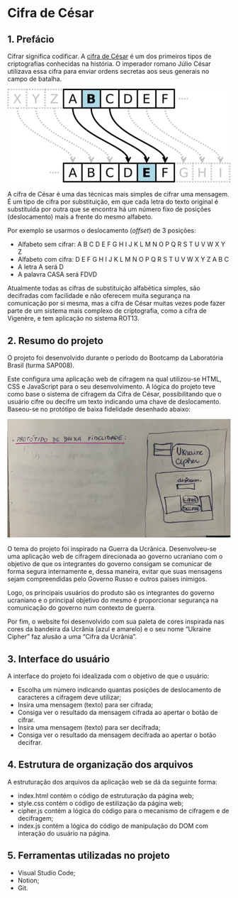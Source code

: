 # Cifra de César

## 1. Prefácio

Cifrar significa codificar. A [cifra de César](https://pt.wikipedia.org/wiki/Cifra_de_C%C3%A9sar) é um dos primeiros tipos de criptografias conhecidas na história. O imperador romano Júlio César utilizava essa cifra para enviar ordens secretas aos seus generais no campo de batalha.

![img](cifra.png)

A cifra de César é uma das técnicas mais simples de cifrar uma mensagem. É um tipo de cifra por substituição, em que cada letra do texto original é substituida por outra que se encontra há um número fixo de posições (deslocamento) mais a frente do mesmo alfabeto.

Por exemplo se usarmos o deslocamento (*offset*) de 3 posições:

- Alfabeto sem cifrar: A B C D E F G H I J K L M N O P Q R S T U V W X Y Z
- Alfabeto com cifra: D E F G H I J K L M N O P Q R S T U V W X Y Z A B C
- A letra A será D
- A palavra CASA será FDVD

Atualmente todas as cifras de substituição alfabética simples, são decifradas com facilidade e não oferecem muita segurança na comunicação por si mesma, mas a cifra de César muitas vezes pode fazer parte de um sistema mais complexo de criptografia, como a cifra de Vigenère, e tem aplicação no sistema ROT13.

## 2. Resumo do projeto

O projeto foi desenvolvido durante o período do Bootcamp da Laboratória Brasil (turma SAP008).

Este configura uma aplicação web de cifragem na qual utilizou-se HTML, CSS e JavaScript para o seu desenvolvimento. A lógica do projeto teve como base o sistema de cifragem da Cifra de César, possibilitando que o usuário cifre ou decifre um texto indicando uma chave de deslocamento. Baseou-se no protótipo de baixa fidelidade desenhado abaixo:

![prototipo](prototipo.jpeg)

O tema do projeto foi inspirado na Guerra da Ucrânica. Desenvolveu-se uma aplicação web de cifragem direcionada ao governo ucraniano com o objetivo de que os integrantes do governo consigam se comunicar de forma segura internamente e, dessa maneira, evitar que suas mensagens sejam compreendidas pelo Governo Russo e outros países inimigos.

Logo, os principais usuários do produto são os integrantes do governo ucraniano e o principal objetivo do mesmo é proporcionar segurança na comunicação do governo num contexto de guerra.

Por fim, o website foi desenvolvido com sua paleta de cores inspirada nas cores da bandeira da Ucrânia (azul e amarelo) e o seu nome “Ukraine Cipher” faz alusão a uma “Cifra da Ucrânia”.

## 3. Interface do usuário

A interface do projeto foi idealizada com o objetivo de que o usuário:

- Escolha um número indicando quantas posições de deslocamento de caracteres a cifragem deve utilizar;
- Insira uma mensagem (texto) para ser cifrada;
- Consiga ver o resultado da mensagem cifrada ao apertar o botão de cifrar.
- Insira uma mensagem (texto) para ser decifrada;
- Consiga ver o resultado da mensagem decifrada ao apertar o botão decifrar.

## 4. Estrutura de organização dos arquivos

A estruturação dos arquivos da aplicação web se dá da seguinte forma:

- index.html contém o código de estruturação da página web;
- style.css contém o código de estilização da página web;
- cipher.js contém a lógica do código para o mecanismo de cifragem e de decifragem;
- index.js contém a lógica do código de manipulação do DOM com interação do usuário na página.

## 5. Ferramentas utilizadas no projeto

- Visual Studio Code;
- Notion;
- Git. 

